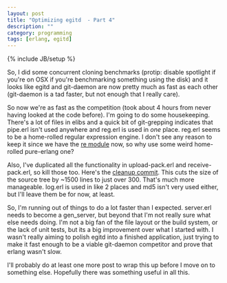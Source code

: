 ```yaml
---
layout: post
title: "Optimizing egitd  - Part 4"
description: ""
category: programming
tags: [erlang, egitd]
---
```

{% include JB/setup %}

So, I did some concurrent cloning benchmarks (protip: disable spotlight if you're on OSX if you're benchmarking something using the disk) and it looks like egitd and git-daemon are now pretty much as fast as each other (git-daemon is a tad faster, but not enough that I really care).

So now we're as fast as the competition (took about 4 hours from never having looked at the code before). I'm going to do some housekeeping. There's a lot of files in elibs and a quick bit of git-grepping indicates that pipe.erl isn't used anywhere and reg.erl is used in *one* place. reg.erl seems to be a home-rolled regular expression engine. I don't see any reason to keep it since we have the [re module](http://erldocs.com/R14B01/stdlib/re.html) now, so why use some weird home-rolled pure-erlang one?

Also, I've duplicated all the functionality in upload-pack.erl and receive-pack.erl, so kill those too. Here's the [cleanup commit](https://github.com/Vagabond/egitd/commit/543f6a780a86c1ef51e424f9d1fea169cfe9650c). This cuts the size of the source tree by ~1500 lines to just over 300. That's much more manageable. log.erl is used in like 2 places and md5 isn't very used either, but I'll leave them be for now, at least.

So, I'm running out of things to do a lot faster than I expected. server.erl needs to become a gen_server, but beyond that I'm not really sure what else needs doing. I'm not a big fan of the file layout or the build system, or the lack of unit tests, but its a big improvement over what I started with. I wasn't really aiming to polish egitd into a finished application, just trying to make it fast enough to be a viable git-daemon competitor and prove that erlang wasn't slow.

I'll probably do at least one more post to wrap this up before I move on to something else. Hopefully there was something useful in all this.

